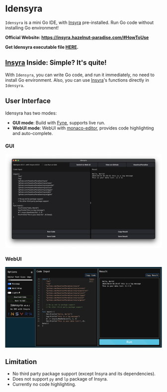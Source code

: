 # Idensyra

`Idensyra` is a mini Go IDE, with [Insyra](https://github.com/HazelnutParadise/insyra) pre-installed. Run Go code without installing Go environment!

**Official Website: https://insyra.hazelnut-paradise.com/#HowToUse**

**Get Idensyra executable file [HERE](https://github.com/HazelnutParadise/idensyra/releases).**

## [Insyra](https://github.com/HazelnutParadise/insyra) Inside: Simple? It's quite!

With `Idensyra`, you can write Go code, and run it immediately, no need to install Go environment. Also, you can use [Insyra](https://github.com/HazelnutParadise/insyra)'s functions directly in `Idensyra`.

## User Interface

Idensyra has two modes:

- **GUI mode**: Build with [Fyne](https://github.com/fyne-io/fyne), supports live run.
- **WebUI mode**: WebUI with [monaco-editor](https://github.com/microsoft/monaco-editor), provides code highlighting and auto-complete.

### GUI

![GUI example](./gui_example.png)

### WebUI

![WebUI example](./webui_example.png)

## Limitation

- No third party package support (except Insyra and its dependencies).
- Does not support `py` and `lp` package of Insyra.
- Currently no code highlighting.

